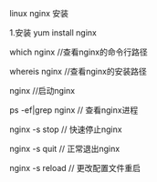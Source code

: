 linux nginx 安装

1.安装
yum install nginx

which nginx //查看nginx的命令行路径

whereis nginx //查看nginx的安装路径

nginx //启动nginx

ps -ef|grep nginx // 查看nginx进程

nginx -s stop // 快速停止nginx

nginx -s quit // 正常退出nginx

nginx -s reload // 更改配置文件重启
